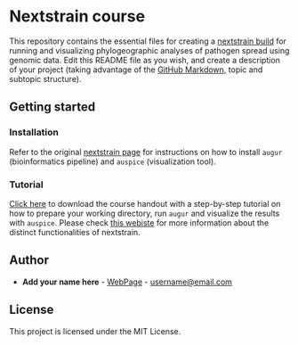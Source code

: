 # Nextstrain course

This repository contains the essential files for creating a [nextstrain build](https://nextstrain.org/) for running and visualizing phylogeographic analyses of pathogen spread using genomic data. Edit this README file as you wish, and create a description of your project (taking advantage of the [GitHub Markdown](https://guides.github.com/features/mastering-markdown/), topic and subtopic structure).


## Getting started

### Installation

Refer to the original [nextstrain page](https://nextstrain.org/docs/getting-started/local-installation) for instructions on how to install `augur` (bioinformatics pipeline) and `auspice` (visualization tool).


### Tutorial
[Click here](https://github.com/andersonbrito/nextstrain_course/raw/master/tutorial_nextstrain.pdf) to download the course handout with a step-by-step tutorial on how to prepare your working directory, run `augur` and visualize the results with `auspice`. Please check [this webiste](https://neherlab.org/201910_RIVM_nextstrain.html) for more information about the distinct functionalities of nextstrain.

## Author

* **Add your name here** - [WebPage](https://github.io/) - username@email.com

## License

This project is licensed under the MIT License.
